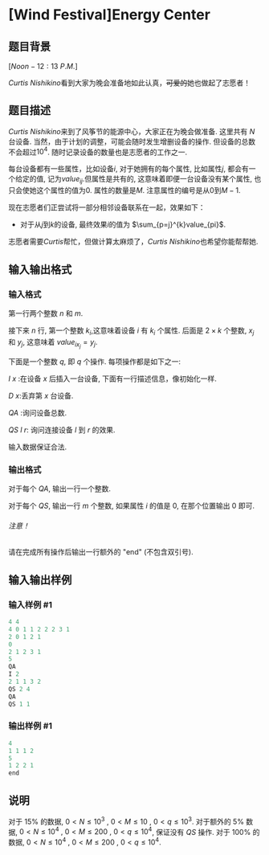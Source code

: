 # [Wind Festival]Energy Center

## 题目背景

$[Noon - 12:13$ $P.M.]$

$Curtis$ $Nishikino$看到大家为晚会准备地如此认真，~~可爱的~~她也做起了志愿者！

## 题目描述

$Curtis$ $Nishikino$来到了风筝节的能源中心，大家正在为晚会做准备. 这里共有 $N$ 台设备. 当然，由于计划的调整，可能会随时发生增删设备的操作. 但设备的总数不会超过$10^4$. 随时记录设备的数量也是志愿者的工作之一.

每台设备都有一些属性，比如设备$i$, 对于她拥有的每个属性, 比如属性$j$, 都会有一个给定的值, 记为$value_{ij}$.但属性是共有的, 这意味着即便一台设备没有某个属性, 也只会使她这个属性的值为$0$. 属性的数量是$M$. 注意属性的编号是从$0$到$M-1$.

现在志愿者们正尝试将一部分相邻设备联系在一起，效果如下：

- 对于从$j$到$k$的设备, 最终效果$i$的值为 $\sum_{p=j}^{k}value_{pi}$.

志愿者需要$Curtis$帮忙，但做计算太麻烦了，$Curtis$ $Nishikino$也希望你能帮帮她.

## 输入输出格式

### 输入格式

第一行两个整数 $n$ 和 $m$.

接下来 $n$ 行, 第一个整数 $k_i$,这意味着设备 $i$ 有 $k_i$ 个属性. 后面是 $2\times k$ 个整数, $x_j$ 和 $y_j$, 这意味着 $value_{ix_j}=y_j$.

下面是一个整数 $q$, 即 $q$ 个操作. 每项操作都是如下之一:

$I$ $x$ :在设备 $x$ 后插入一台设备, 下面有一行描述信息，像初始化一样.

$D$ $x$:丢弃第 $x$ 台设备.

$QA$ :询问设备总数.

$QS$ $l$ $r$: 询问连接设备 $l$ 到 $r$ 的效果.

输入数据保证合法.

### 输出格式

对于每个 $QA$, 输出一行一个整数.

对于每个 $QS$, 输出一行 $m$ 个整数, 如果属性 $i$ 的值是 $0$, 在那个位置输出 $0$ 即可.

###### 注意！

请在完成所有操作后输出一行额外的 "end" (不包含双引号).

## 输入输出样例

### 输入样例 #1

```cpp
4 4
4 0 1 1 2 2 2 3 1
2 0 1 2 1
0
2 1 2 3 1
5
QA
I 2 
2 1 1 3 2
QS 2 4
QA
QS 1 1
```


### 输出样例 #1

```cpp
4
1 1 1 2
5
1 2 2 1
end
```


## 说明

对于 $15\%$ 的数据, $0 < N \le 10^3\ , \ 0<M \le 10\ , \ 0 < q \le 10^3$. 对于额外的 $5\%$ 数据, $0<N \le 10^4\ , \ 0<M \le 200\ , \ 0 < q \le 10^4$, 保证没有 $QS$ 操作. 对于 $100\%$ 的数据, $0<N \le 10^4\ ,\ 0<M \le 200\ , \ 0<q\le10^4$.

